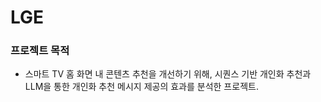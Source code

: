 # LGE

### 프로젝트 목적
- 스마트 TV 홈 화면 내 콘텐츠 추천을 개선하기 위해, 시퀀스 기반 개인화 추천과 LLM을 통한 개인화 추천 메시지 제공의 효과를 분석한 프로젝트.
